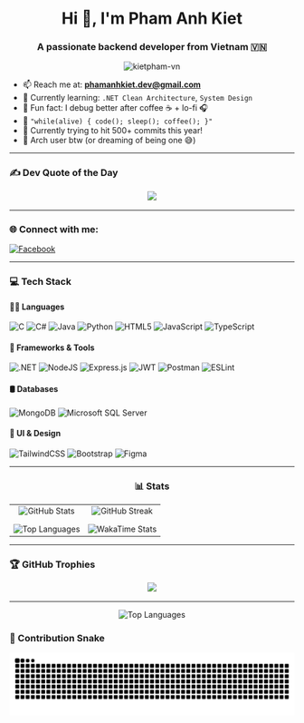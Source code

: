 <h1 align="center">Hi 👋, I'm Pham Anh Kiet</h1>
<h3 align="center">A passionate backend developer from Vietnam 🇻🇳</h3>

<p align="center">
  <img src="https://komarev.com/ghpvc/?username=kietpham-vn&label=Profile%20views&color=0e75b6&style=flat" alt="kietpham-vn" />
</p>

- 📫 Reach me at: **phamanhkiet.dev@gmail.com**
- 🌱 Currently learning: `.NET Clean Architecture`, `System Design`
- 🧠 Fun fact: I debug better after coffee ☕ + lo-fi 🎧
- 💬 `"while(alive) { code(); sleep(); coffee(); }"`
- 🎯 Currently trying to hit 500+ commits this year!
- 🐧 Arch user btw (or dreaming of being one 😅)

---

### ✍️ Dev Quote of the Day

<p align="center">
  <img src="https://quotes-github-readme.vercel.app/api?type=horizontal&theme=radical" />
</p>

---

### 🌐 Connect with me:
<p align="left">
  <a href="https://www.facebook.com/PhamAnhKiet2005/" target="_blank">
    <img src="https://raw.githubusercontent.com/rahuldkjain/github-profile-readme-generator/master/src/images/icons/Social/facebook.svg" alt="Facebook" height="30" width="40"/>
  </a>
</p>

---

### 💻 Tech Stack

#### 👨‍💻 Languages
![C](https://img.shields.io/badge/c-%2300599C.svg?style=for-the-badge&logo=c&logoColor=white)
![C#](https://img.shields.io/badge/c%23-%23239120.svg?style=for-the-badge&logo=c-sharp&logoColor=white)
![Java](https://img.shields.io/badge/java-%23ED8B00.svg?style=for-the-badge&logo=java&logoColor=white)
![Python](https://img.shields.io/badge/python-3670A0?style=for-the-badge&logo=python&logoColor=ffdd54)
![HTML5](https://img.shields.io/badge/html5-%23E34F26.svg?style=for-the-badge&logo=html5&logoColor=white)
![JavaScript](https://img.shields.io/badge/javascript-%23323330.svg?style=for-the-badge&logo=javascript&logoColor=%23F7DF1E)
![TypeScript](https://img.shields.io/badge/typescript-%23007ACC.svg?style=for-the-badge&logo=typescript&logoColor=white)

#### 🧰 Frameworks & Tools
![.NET](https://img.shields.io/badge/.NET-5C2D91?style=for-the-badge&logo=.net&logoColor=white)
![NodeJS](https://img.shields.io/badge/node.js-6DA55F?style=for-the-badge&logo=node.js&logoColor=white)
![Express.js](https://img.shields.io/badge/express.js-%23404d59.svg?style=for-the-badge&logo=express&logoColor=%2361DAFB)
![JWT](https://img.shields.io/badge/JWT-black?style=for-the-badge&logo=JSON%20web%20tokens)
![Postman](https://img.shields.io/badge/Postman-FF6C37?style=for-the-badge&logo=postman&logoColor=white)
![ESLint](https://img.shields.io/badge/ESLint-4B3263?style=for-the-badge&logo=eslint&logoColor=white)

#### 🛢️ Databases
![MongoDB](https://img.shields.io/badge/MongoDB-%234ea94b.svg?style=for-the-badge&logo=mongodb&logoColor=white)
![Microsoft SQL Server](https://img.shields.io/badge/Microsoft%20SQL%20Server-CC2927?style=for-the-badge&logo=microsoft%20sql%20server&logoColor=white)

#### 🎨 UI & Design
![TailwindCSS](https://img.shields.io/badge/tailwindcss-%2338B2AC.svg?style=for-the-badge&logo=tailwind-css&logoColor=white)
![Bootstrap](https://img.shields.io/badge/bootstrap-%23563D7C.svg?style=for-the-badge&logo=bootstrap&logoColor=white)
![Figma](https://img.shields.io/badge/figma-%23F24E1E.svg?style=for-the-badge&logo=figma&logoColor=white)

---

<h3 align="center">📊 Stats</h3>

<table align="center" border="0" cellspacing="0" cellpadding="0">
  <!-- Hàng 1 -->
  <tr>
    <td align="center">
      <img src="https://github-readme-stats.vercel.app/api?username=kietpham-vn&theme=radical&hide_border=true&include_all_commits=true&count_private=true"
           alt="GitHub Stats"
           width="100%" height="auto" />
    </td>
    <td align="center">
      <img src="https://github-readme-streak-stats.herokuapp.com/?user=kietpham-vn&theme=radical&hide_border=true"
           alt="GitHub Streak"
           width="100%" height="auto" />
    </td>
  </tr>

  <!-- Hàng 2 -->
  <tr>
    <td align="center" style="padding-top: 12px;">
      <img src="https://github-readme-stats.vercel.app/api/top-langs/?username=kietpham-vn&theme=radical&hide_border=true&layout=compact"
           alt="Top Languages"
           width="100%" height="auto" />
    </td>
    <td align="center" style="padding-top: 12px;">
      <img src="https://github-readme-stats.vercel.app/api/wakatime?username=@6584d8d2-4284-451b-b141-b5793cea8622&theme=radical&hide_border=true&layout=compact"
           alt="WakaTime Stats"
           width="100%" height="auto" />
    </td>
  </tr>
</table>

---

### 🏆 GitHub Trophies

<p align="center">
  <img src="https://github-profile-trophy.vercel.app/?username=kietpham-vn&theme=radical&no-frame=true&row=1&column=6" />
</p>

---

<p align="center">
  <img src="https://github-readme-activity-graph.vercel.app/graph?username=kietpham-vn&theme=radical&count_private=true&hide=prs&card_width=400px&locale=en&bg_color=black&line_color=#4E9F3D" alt="Top Languages" />
</p>

### 🐍 Contribution Snake
<picture>
  <source media="(prefers-color-scheme: dark)" srcset="dist/github-snake-dark.svg" />
  <source media="(prefers-color-scheme: light)" srcset="dist/github-snake.svg" />
  <img alt="github-snake" src="dist/github-snake.svg" />
</picture>
